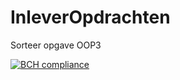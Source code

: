 # InleverOpdrachten

Sorteer opgave OOP3

[![BCH compliance](https://bettercodehub.com/edge/badge/HanzehogeschoolSICT/InleverOpdracht1-RobinvanEijk)](https://bettercodehub.com/)
